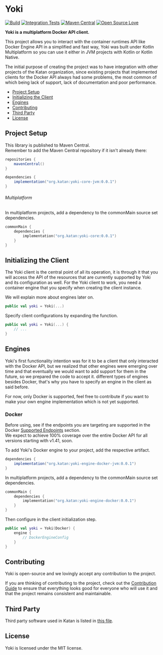 # Yoki
[![Build](https://github.com/KatanPanel/yoki/actions/workflows/build.yml/badge.svg)](https://github.com/KatanPanel/yoki/actions/workflows/build.yml)
[![Integration Tests](https://github.com/KatanPanel/yoki/actions/workflows/integration-tests.yml/badge.svg)](https://github.com/KatanPanel/yoki/actions/workflows/integration-tests.yml)
[![Maven Central](https://img.shields.io/maven-central/v/org.katan/yoki)](https://mvnrepository.com/artifact/org.katan)
[![Open Source Love](https://badges.frapsoft.com/os/v2/open-source.png?v=103)](https://github.com/ellerbrock/open-source-badges/)

**Yoki is a multiplatform Docker API client.**

This project allows you to interact with the container runtimes API like Docker Engine API in a simplified and fast way, Yoki was built under Kotlin Multiplatform so you can use it either in JVM projects with Kotlin or Kotlin Native. 

The initial purpose of creating the project was to have integration with other projects of the Katan organization, since existing projects that implemented clients for the Docker API always had some problems, the most common of which being lack of support, lack of documentation and poor performance. 

* [Project Setup](#project-setup)
* [Initializing the Client](#initializing-the-client)
* [Engines](#engines)
* [Contributing](#contributing)
* [Third Party](#third-party)
* [License](#license)

## Project Setup
This library is published to Maven Central.\
Remember to add the Maven Central repository if it isn't already there:
```groovy
repositories {
    mavenCentral()
}

dependencies {
    implementation("org.katan:yoki-core-jvm:0.0.1")
}
```

###### Multiplatform
In multiplatform projects, add a dependency to the commonMain source set dependencies.
```kotlin
commonMain {
    dependencies {
        implementation("org.katan:yoki-core:0.0.1")
    }
}
```

## Initializing the Client
The Yoki client is the central point of all its operation, it is through it that you will access the API of the resources that are currently supported by Yoki and its configuration as well. For the Yoki client to work, you need a container engine that you specify when creating the client instance.

We will explain more about engines later on.
```kotlin
public val yoki = Yoki(...)
```

Specify client configurations by expanding the function.
```kotlin
public val yoki = Yoki(...) {
    // ...
}
```

## Engines
Yoki's first functionality intention was for it to be a client that only interacted with the Docker API, but we realized that other engines were emerging over time and that eventually we would want to add support for them in the future, so we prepared the code to accept it. different types of engines besides Docker, that's why you have to specify an engine in the client as said before.

For now, only Docker is supported, feel free to contribute if you want to make your own engine implementation which is not yet supported.

### Docker
Before using, see if the endpoints you are targeting are supported in the Docker [Supported Endpoints](https://github.com/KatanPanel/yoki/blob/main/yoki-engine-docker/README.md) section.\
We expect to achieve 100% coverage over the entire Docker API for all versions starting with v1.41, soon.

To add Yoki's Docker engine to your project, add the respective artifact.

```groovy
dependencies {
    implementation("org.katan:yoki-engine-docker-jvm:0.0.1")
}
```

In multiplatform projects, add a dependency to the commonMain source set dependencies.
```kotlin
commonMain {
    dependencies {
        implementation("org.katan:yoki-engine-docker:0.0.1")
    }
}
```

Then configure in the client initialization step.
```kotlin
public val yoki = Yoki(Docker) {
    engine { 
        // DockerEngineConfig
    }
}
```

## Contributing
Yoki is open-source and we lovingly accept any contribution to the project. 

If you are thinking of contributing to the project, check out the [Contribution Guide](https://github.com/KatanPanel/yoki/blob/main/CONTRIBUTING.md) to ensure that everything looks good for everyone who will use it and that the project remains consistent and maintainable.

## Third Party
Third party software used in Katan is listed in [this file](THIRDPARTY.md).

## License
Yoki is licensed under the MIT license.
